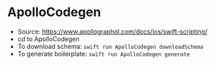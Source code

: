 # ApolloCodegen

- Source: https://www.apollographql.com/docs/ios/swift-scripting/
- cd to ApolloCodegen
- To download schema: `swift run ApolloCodegen downloadSchema`
- To generate boilerplate: `swift run ApolloCodegen generate`
